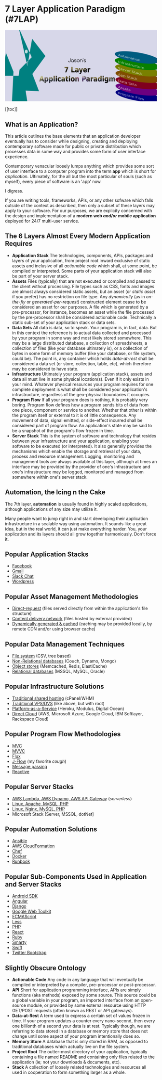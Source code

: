 # 7 Layer Application Paradigm (#7LAP)

![7 Layer Application Paradigm Illustration](https://github.com/iDoMeteor/7lap/blob/master/images/7-layer-application-paradigm-1280x505.png?raw=true "7 Layer Application Paradigm Illustration")

[[toc]]

## What is an Application?

This article outlines the base elements that an application developer eventually has to consider while designing, creating and deploying contemporary software made for public or private distribution which processes data in some way and provides some form of user interface experience.

Contemporary venacular loosely lumps anything which provides some sort of user interface to a computer program into the term **app** which is short for *application*.  Ultimately, for the all but the most particular of souls (such as myself), every piece of software is an 'app' now.

I digress.

If you are writing tools, frameworks, APIs, or any other sofware which falls outside of the context as described, then only a subset of these layers may apply to your software.  For our purposes, we are explicity concerned with the design and implementation of a **modern web *and/or* mobile application** deployed for 24/7 multi-user service.


## The 6 Layers Almost Every Modern Application Requires

  * **Application Stack**
  The technologies, components, APIs, packages and layers of your application, from project root inward exclusive of static assets and inclusive of all *actionable code* which shall, at some point, be compiled or interpreted.  Some parts of your application stack will also be part of your server stack.
  * **Assets**
  Files (typically) that are not executed or compiled and passed to the client without processing.  File types such as CSS, fonts and images are almost always considered static assets, but an asset (or *static asset* if you prefer) has no restriction on file type.  Any *dynamically* (as in *on-the-fly* or *generated-per-request*) constructed element cease to be considered an asset for our purposes.  A file which is generated by a pre-processor, for instance, becomes an asset while the file processed by the pre-processor shall be considered actionable code.  Technically a static sub-set of your application stack or data sets.
  * **Data Sets**
  All data is data, so to speak.  Your program is, in fact, data.  But in this context the reference is to actual data collected and processed by your program in some way and most likely stored somewhere.  This may be a large distributed database, a collection of spreadsheets, a collection of files (like your database ultimately is), or a collection of bytes in some form of memory buffer (like your database, or file system, could be).  The point is, any container which holds *data-at-rest* shall be considered a data set (or store, collection, table, etc), which therefore may be considered to have state.
  * **Infrastructure**
  Ultimately your program (application stack), assets and data all must live in some physical location(s).  Even if it only exists in your mind.  Whatever physical resources your program requires for one complete deployment is what shall be considered your application's infrastructure, regardless of the geo-physical boundaries it occupies.
  * **Program Flow**
  If all your program does is nothing, it is probably very boring.  Program flow defines how a program sends bits of data from one piece, component or service to another.  Whether that other is within the program itself or external to it is of little consequence.  Any movement of data, signal emitted, or side-effect incurred shall be considered part of program flow.  An application's state may be said to be a snapshot of the program's flow frozen in time.
  * **Server Stack**
  This is the system of software and technology that resides between your infrastructure and your application, enabling your software to be executed (or interpreted).  It also generally provides the mechanisms which enable the storage and retrieval of your data, process and resource management.  Logging, monitoring and management tools are always available at this layer, although at times an interface may be provided by the provider of one's infrastructure and one's infrastructure may be logged, monitored and managed from somewhere within one's server stack.

## Automation, the Icing n the Cake

The 7th layer, **automation** is usually found in highly scaled applications, although applications of any size may utilize it.

Many people want to jump right in and start developing their application infrastructure in a scalable way using automation.  It sounds like a great idea, but in the real world, it can just make everything harder.  You, your application and its layers should all grow together harmoniously.  Don't force it.


## Popular Application Stacks

  * [Facebook](https://facebook.com)
  * [Gmail](https://gmail.com)
  * [Slack Chat](https://slack.com)
  * [Wordpress](https://wordpress.com)

## Popular Asset Management Methodologies

  * [Direct-request](https://www.nginx.com/resources/admin-guide/serving-static-content/) (files served directly from within the application's file structure)
  * [Content delivery network](https://en.wikipedia.org/wiki/Content_delivery_network) (files hosted by external provided)
  * [Dynamically generated & cached](https://www.nginx.com/resources/admin-guide/content-caching/) (caching may be provided locally, by remote CDN and/or using browser cache)

## Popular Data Management Techniques

  * [File system](https://en.wikipedia.org/wiki/Flat_file_database) (CSV, tree based)
  * [Non-Relational databases](https://en.wikipedia.org/wiki/NoSQL) (Couch, Dynamo, Mongo)
  * [Object stores](https://en.wikipedia.org/wiki/Object_storage) (Memcached, Redis, ElastiCache)
  * [Relational databases](https://en.wikipedia.org/wiki/Relational_database) (MSSQL, MySQL, Oracle)

## Popular Infrastructure Solutions

  * [Traditional shared hosting](https://en.wikipedia.org/wiki/Shared_web_hosting_service) (cPanel/WHM)
  * [Traditional VPS/DVS](https://en.wikipedia.org/wiki/Virtual_private_server) (like above, but with root)
  * [Platform-as-a-Service](https://en.wikipedia.org/wiki/Platform_as_a_service) (Heroku, Modulus, Digital Ocean)
  * [Direct Cloud](https://en.wikipedia.org/wiki/Cloud_computing) (AWS, Microsoft Azure, Google Cloud, IBM Softlayer, Rackspace Cloud)

## Popular Program Flow Methodologies

  * [MVC](https://en.wikipedia.org/wiki/Model%E2%80%93view%E2%80%93controller)
  * [MVVC](https://en.wikipedia.org/wiki/Model%E2%80%93view%E2%80%93viewmodel)
  * [Flux](https://facebook.github.io/flux/)
  * [J-Flow](https://github.com/iDoMeteor/7lap/blob/master/j-flow.md) (my favorite *cough*)
  * [Message passing](https://en.wikipedia.org/wiki/Message_passing)
  * [Reactive](https://en.wikipedia.org/wiki/Reactive_programming)

## Popular Server Stacks

  * [AWS Lambda, AWS Dynamo, AWS API Gateway](https://aws.amazon.com/lambda/serverless-architectures-learn-more/) (*serverless*)
  * [Linux, Apache, MySQL, PHP](https://en.wikipedia.org/wiki/LAMP_(software_bundle))
  * [Linux, Nginx, MySQL, PHP](https://lemp.io/)
  * Microsoft Stack \[Server, MSSQL, dotNet]

## Popular Automation Solutions

  * [Ansible](https://www.ansible.com/)
  * [AWS CloudFormation](https://aws.amazon.com/cloudformation/)
  * [Chef](https://www.chef.io/)
  * [Docker](https://docker.com/)
  * [Runbook](https://runbook.io/)

## Popular Sub-Components Used in Application and Server Stacks

  * [Android SDK](https://developer.android.com/studio/index.html)
  * [Angular](https://angularjs.org/)
  * [Django](https://www.djangoproject.com/)
  * [Google Web Toolkit](http://www.gwtproject.org/)
  * [ECMAScript](https://www.ecma-international.org/publications/standards/Ecma-262.htm)
  * [Less](http://lesscss.org/)
  * [PHP](https://www.php.net/)
  * [React](https://facebook.github.io/react/)
  * [Ruby](https://www.ruby-lang.org/)
  * [Smarty](http://www.smarty.net/)
  * [Swift](https://developer.apple.com/swift/)
  * [Twitter Bootstrap](http://getbootstrap.com/)

## Slightly Obscure Ontology

  * **Actionable Code**
    Any code in any language that will eventually be compiled or interpreted by a compiler, pre-processor or post-processor.
  * **API**
    Short for application programming interface, APIs are simply functions (aka methods) exposed by some source.  This source could be a global variable in your program, an imported interface from an open-source module, or provided by some external resource using HTTP GET/POST requests (often known as REST  or API gateways).
  * **Data-at-Rest**
    A term used to express a certain set of values frozen in time.  If your program updates a counter every nano-second, then every one billionth of a second your data is at rest.  Typically though, we are referring to data stored in a database or memory store that does not change until some aspect of your program intentionally does so.
  * **Memory Store**
    A database that is only stored in RAM, as opposed to traditional databases which actually live on the file system.
  * **Project Root**
    The outter-most directory of your application, typically containing a file named README and containing only files related to the application (ie; not your downloads & documents, etc).
  * **Stack**
    A collection of loosely related technologies and resources all used in cooperation to form something larger as a whole.


